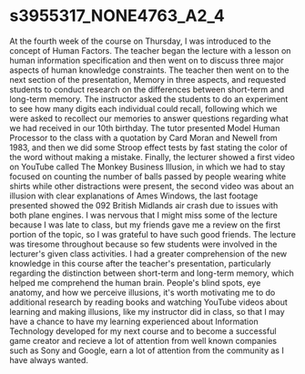 # s3955317_NONE4763_A2_4
At the fourth week of the course on Thursday, I was introduced to the concept of Human Factors. The teacher began the lecture with a lesson on human information specification and then went on to discuss three major aspects of human knowledge constraints. The teacher then went on to the next section of the presentation, Memory in three aspects, and requested students to conduct research on the differences between short-term and long-term memory. The instructor asked the students to do an experiment to see how many digits each individual could recall, following which we were asked to recollect our memories to answer questions regarding what we had received in our 10th birthday. The tutor presented Model Human Processor to the class with a quotation by Card Moran and Newell from 1983, and then we did some Stroop effect tests by fast stating the color of the word without making a mistake. Finally, the lecturer showed a first video on YouTube called The Monkey Business Illusion, in which we had to stay focused on counting the number of balls passed by people wearing white shirts while other distractions were present, the second video was about an illusion with clear explanations of Ames Windows, the last footage presented showed the 092 British Midlands air crash due to issues with both plane engines.
I was nervous that I might miss some of the lecture because I was late to class, but my friends gave me a review on the first portion of the topic, so I was grateful to have such good friends. The lecture was tiresome throughout because so few students were involved in the lecturer's given class activities.
I had a greater comprehension of the new knowledge in this course after the teacher's presentation, particularly regarding the distinction between short-term and long-term memory, which helped me comprehend the human brain. People's blind spots, eye anatomy, and how we perceive illusions, it's worth motivating me to do additional research by reading books and watching YouTube videos about learning and making illusions, like my instructor did in class, so that I may have a chance to have my learning experienced about Information Technology developed for my next course and to become a successful game creator and recieve a lot of attention from well known companies such as Sony and Google, earn a lot of attention from the community as I have always wanted. 

